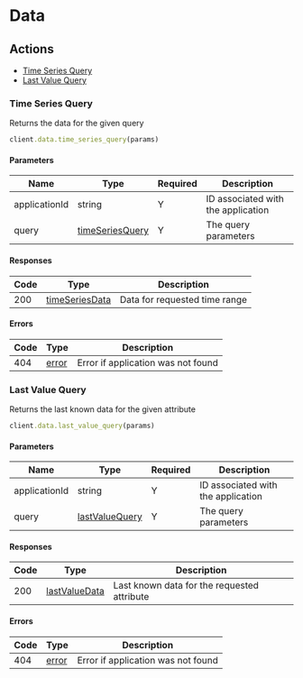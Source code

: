 # Data

## Actions

*   [Time Series Query](#time-series-query)
*   [Last Value Query](#last-value-query)

### Time Series Query

Returns the data for the given query

```ruby
client.data.time_series_query(params)
```

#### Parameters

| Name | Type | Required | Description |
| ---- | ---- | -------- | ----------- |
| applicationId | string | Y | ID associated with the application |
| query | [timeSeriesQuery](_schemas.md#timeseriesquery) | Y | The query parameters |

#### Responses

| Code | Type | Description |
| ---- | ---- | ----------- |
| 200 | [timeSeriesData](_schemas.md#timeseriesdata) | Data for requested time range |

#### Errors

| Code | Type | Description |
| ---- | ---- | ----------- |
| 404 | [error](_schemas.md#error) | Error if application was not found |

### Last Value Query

Returns the last known data for the given attribute

```ruby
client.data.last_value_query(params)
```

#### Parameters

| Name | Type | Required | Description |
| ---- | ---- | -------- | ----------- |
| applicationId | string | Y | ID associated with the application |
| query | [lastValueQuery](_schemas.md#lastvaluequery) | Y | The query parameters |

#### Responses

| Code | Type | Description |
| ---- | ---- | ----------- |
| 200 | [lastValueData](_schemas.md#lastvaluedata) | Last known data for the requested attribute |

#### Errors

| Code | Type | Description |
| ---- | ---- | ----------- |
| 404 | [error](_schemas.md#error) | Error if application was not found |

